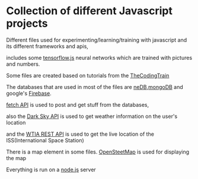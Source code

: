 # Collection of different Javascript projects
Different files used for experimenting/learning/training with javascript and its different frameworks and apis, 

includes some [tensorflow.js](https://www.tensorflow.org/js/) neural networks which are trained with pictures and numbers.<br/>

Some files are created based on tutorials from the [TheCodingTrain](https://www.youtube.com/channel/UCvjgXvBlbQiydffZU7m1_aw)<br/>

The databases that are used in most of the files are [neDB](https://github.com/louischatriot/nedb),[mongoDB](https://www.mongodb.com/) and google's [Firebase](https://firebase.google.com/).<br/>

[fetch API](https://developer.mozilla.org/en-US/docs/Web/API/Fetch_API) is used to post and get stuff from the databases,<br/>

also the [Dark Sky API](https://darksky.net/dev) is used to get weather information on the user's location

and the [WTIA REST API](https://wheretheiss.at/) is used to get the live location of the ISS(International Space Station)

There is a map element in some files. [OpenSteetMap](https://www.openstreetmap.org/) is used for displaying the map

Everything is run on a [node.js](https://nodejs.org/en/) server
